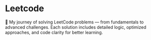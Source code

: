 # Leetcode
🧩 My journey of solving LeetCode problems — from fundamentals to advanced challenges. Each solution includes detailed logic, optimized approaches, and code clarity for better learning.
